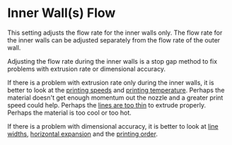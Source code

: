 Inner Wall(s) Flow
====
This setting adjusts the flow rate for the inner walls only. The flow rate for the inner walls can be adjusted separately from the flow rate of the outer wall.

Adjusting the flow rate during the inner walls is a stop gap method to fix problems with extrusion rate or dimensional accuracy.

If there is a problem with extrusion rate only during the inner walls, it is better to look at the [printing speeds](./speed_wall_x.md) and [printing temperature](material_print_temperature.md). Perhaps the material doesn't get enough momentum out the nozzle and a greater print speed could help. Perhaps the [lines are too thin](../resolution/wall_line_width_x.md) to extrude properly. Perhaps the material is too cool or too hot.

If there is a problem with dimensional accuracy, it is better to look at [line widths](../resolution/wall_line_width_x.md), [horizontal expansion](../shell/xy_offset.md) and the [printing order](../shell/outer_inset_first.md).